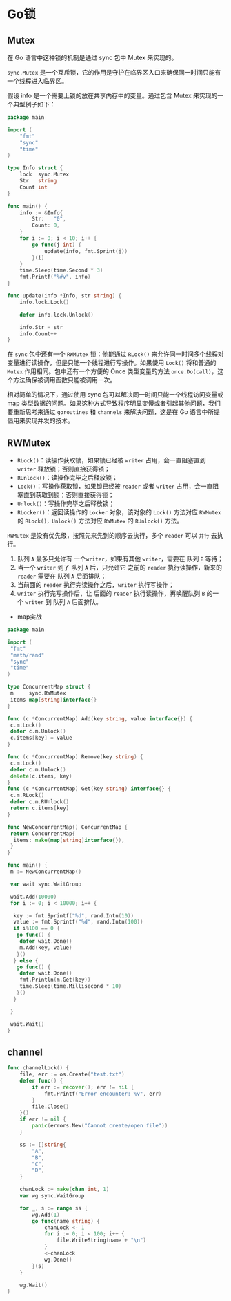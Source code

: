 # Go锁

## Mutex

在 Go 语言中这种锁的机制是通过 sync 包中 Mutex 来实现的。

`sync.Mutex` 是一个互斥锁，它的作用是守护在临界区入口来确保同一时间只能有一个线程进入临界区。

假设 info 是一个需要上锁的放在共享内存中的变量。通过包含 Mutex 来实现的一个典型例子如下：

```go
package main

import (
	"fmt"
	"sync"
	"time"
)

type Info struct {
	lock  sync.Mutex
	Str   string
	Count int
}

func main() {
	info := &Info{
		Str:   "0",
		Count: 0,
	}
	for i := 0; i < 10; i++ {
		go func(j int) {
			update(info, fmt.Sprint(j))
		}(i)
	}
	time.Sleep(time.Second * 3)
	fmt.Printf("%#v", info)
}

func update(info *Info, str string) {
	info.lock.Lock()

	defer info.lock.Unlock()

	info.Str = str
	info.Count++
}
```

在 `sync` 包中还有一个 `RWMutex` 锁：他能通过 `RLock()` 来允许同一时间多个线程对变量进行读操作，但是只能一个线程进行写操作。如果使用 `Lock()` 将和普通的 `Mutex` 作用相同。包中还有一个方便的 Once 类型变量的方法 `once.Do(call)`，这个方法确保被调用函数只能被调用一次。

相对简单的情况下，通过使用 sync 包可以解决同一时间只能一个线程访问变量或 map 类型数据的问题。如果这种方式导致程序明显变慢或者引起其他问题，我们要重新思考来通过 `goroutines` 和 `channels` 来解决问题，这是在 Go 语言中所提倡用来实现并发的技术。

## RWMutex

* `RLock()`：读操作获取锁，如果锁已经被 `writer` 占用，会一直阻塞直到 `writer` 释放锁；否则直接获得锁；
* `RUnlock()`：读操作完毕之后释放锁；
* `Lock()`：写操作获取锁，如果锁已经被 `reader` 或者 `writer` 占用，会一直阻塞直到获取到锁；否则直接获得锁；
* `Unlock()`：写操作完毕之后释放锁；
* `RLocker()`：返回读操作的 `Locker` 对象，该对象的 `Lock()` 方法对应 `RWMutex` 的 `RLock()，Unlock()` 方法对应 `RWMutex` 的 `RUnlock()` 方法。

`RWMutex` 是没有优先级，按照先来先到的顺序去执行，多个 `reader` 可以 `并行` 去执行。

1. 队列 `A` 最多只允许有 一个`writer`，如果有其他 `writer`，需要在 队列 `B` 等待；
1. 当一个 `writer` 到了 队列 `A` 后，只允许它 之前的 `reader` 执行读操作，新来的 `reader` 需要在 队列 `A` 后面排队；
1. 当前面的 `reader` 执行完读操作之后，`writer` 执行写操作；
1. `writer` 执行完写操作后，让 后面的 `reader` 执行读操作，再唤醒队列 `B` 的一个 `writer` 到 队列 `A` 后面排队。

* map实战

```go
package main

import (
 "fmt"
 "math/rand"
 "sync"
 "time"
)

type ConcurrentMap struct {
 m     sync.RWMutex
 items map[string]interface{}
}

func (c *ConcurrentMap) Add(key string, value interface{}) {
 c.m.Lock()
 defer c.m.Unlock()
 c.items[key] = value
}

func (c *ConcurrentMap) Remove(key string) {
 c.m.Lock()
 defer c.m.Unlock()
 delete(c.items, key)
}
func (c *ConcurrentMap) Get(key string) interface{} {
 c.m.RLock()
 defer c.m.RUnlock()
 return c.items[key]
}

func NewConcurrentMap() ConcurrentMap {
 return ConcurrentMap{
  items: make(map[string]interface{}),
 }
}

func main() {
 m := NewConcurrentMap()

 var wait sync.WaitGroup

 wait.Add(10000)
 for i := 0; i < 10000; i++ {

  key := fmt.Sprintf("%d", rand.Intn(10))
  value := fmt.Sprintf("%d", rand.Intn(100))
  if i%100 == 0 {
   go func() {
    defer wait.Done()
    m.Add(key, value)
   }()
  } else {
   go func() {
    defer wait.Done()
    fmt.Println(m.Get(key))
    time.Sleep(time.Millisecond * 10)
   }()
  }

 }

 wait.Wait()
}
```

## channel

```go
func channelLock() {
	file, err := os.Create("test.txt")
	defer func() {
		if err := recover(); err != nil {
			fmt.Printf("Error encounter: %v", err)
		}
		file.Close()
	}()
	if err != nil {
		panic(errors.New("Cannot create/open file"))
	}

	ss := []string{
		"A",
		"B",
		"C",
		"D",
	}

	chanLock := make(chan int, 1)
	var wg sync.WaitGroup

	for _, s := range ss {
		wg.Add(1)
		go func(name string) {
			chanLock <- 1
			for i := 0; i < 100; i++ {
				file.WriteString(name + "\n")
			}
			<-chanLock
			wg.Done()
		}(s)
	}

	wg.Wait()
}
```